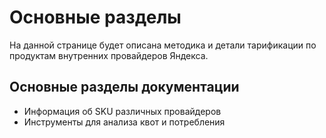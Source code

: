 # Основные разделы

На данной странице будет описана методика и детали тарификации по продуктам внутренних провайдеров Яндекса.

## Основные разделы документации

 - Информация об SKU различных провайдеров
 - Инструменты для анализа квот и потребления

